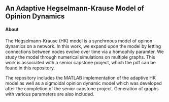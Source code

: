 ## An Adaptive Hegselmann-Krause Model of Opinion Dynamics 

#### About 

The Hegselmann-Krause (HK) model is a synchrnous model of opinon dynamics on a network. In this work, we expand upon the model by letting connections between nodes evolve over time via a homophily paramter. We study the model through numerical simulations on multiple graphs. This work is associated with a senior capstone project, which the pdf can be found in this repository. 

The repository includes the MATLAB implementation of the adaptive HK model as well as a sigmoidal opinion dynamic model which was developed after the completion of the senior capstone project. Generation of graphs with various parameters are also included. 
